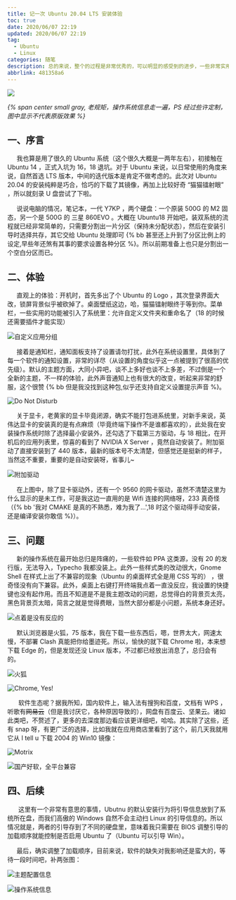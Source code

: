 ```yaml
---
title: 记一次 Ubuntu 20.04 LTS 安装体验
toc: true
date: 2020/06/07 22:19
updated: 2020/06/07 22:19
tag:
  - Ubuntu
  - Linux
categories: 随笔
description: 总的来说，整个的过程是非常优秀的，可以明显的感受到的进步，一些非常实用的功能也被整合进系统了，比如默认安装的英伟达显卡驱动。当然或许是因为刚发布的缘故，一些软件源还没有适配，需要稍作等待~
abbrlink: 481358a6
---
```


![](https://img.inkss.cn/inkss/static/Ubuntu20.assets/main.png)

*{% span center small gray, 老规矩，操作系统信息走一遍，PS 经过些许定制，图中显示不代表原版效果 %}*

## 一、序言

&ensp;&emsp;我也算是用了很久的 Ubuntu 系统（这个很久大概是一两年左右），初接触在 Ubuntu 14 ，正式入坑为 16，18 退坑。对于 Ubuntu 来说，以日常使用的角度来说，自然首选 LTS 版本，中间的迭代版本是肯定不做考虑的。此次对 Ubuntu 20.04 的安装纯粹是巧合，恰巧的下载了其镜像，再加上比较好奇 “猫猫镭射眼” ，所以就刻录 U 盘尝试了下啦。

&ensp;&emsp;说说电脑的情况，笔记本，一代 Y7KP ，两个硬盘：一个原装 500G 的 M2 固态，另一个是 500G 的 三星 860EVO 。大概在 Ubuntu18 开始吧，装双系统的流程就已经非常简单的，只需要分割出一片分区（保持未分配状态），然后在安装引导时选择共存，其它交给 Ubuntu 处理即可 {% bb 甚至还上升到了分区比例上的设定,早些年还煞有其事的要求设置各种分区 %}。所以前期准备上也只是分割出一个空白分区而已。

## 二、体验

&ensp;&emsp;直观上的体验：开机时，首先多出了个 Ubuntu 的 Logo ，其次登录界面大改，锁屏背景似乎被砍掉了。桌面壁纸这边，哈，猫猫镭射眼终于等到你。菜单栏，一些实用的功能被引入了系统里：允许自定义文件夹和重命名了（18 的时候还需要插件才能实现）

![自定义应用分组](https://img.inkss.cn/inkss/static/Ubuntu20.assets/img01.png)

&ensp;&emsp;接着是通知栏，通知面板支持了设置请勿打扰，此外在系统设置里，具体到了每一个软件的通知设置，非常的详尽（从设置的角度似乎这一点被提到了很高的优先级）。默认的主题方面，大同小异吧，谈不上多好也谈不上多差，不过倒是一个全新的主题，不一样的体验，此外声音通知上也有很大的改变，听起来非常的舒服，这个很赞 {% bb 但是我没找到这种包,似乎还支持自定义设置提示声音 %}。

![Do Not Disturb](https://img.inkss.cn/inkss/static/Ubuntu20.assets/img03.png)

&ensp;&emsp;关于显卡，老黄家的显卡毕竟闭源，确实不能打包进系统里，对新手来说，英伟达显卡的安装真的是有点麻烦（毕竟终端下操作不是谁都喜欢的），此处我在安装操作系统时除了选择最小安装外，还勾选了下载第三方驱动，与 18 相比，在开机后的应用列表里，惊喜的看到了 NVIDIA X Server ，竟然自动安装了。附加驱动了直接安装到了 440 版本，最新的版本号不太清楚，但感觉还是挺新的样子，当然这不重要，重要的是自动安装呀，省事儿~

![附加驱动](https://img.inkss.cn/inkss/static/Ubuntu20.assets/img04.png)

&ensp;&emsp;在上图中，除了显卡驱动外，还有一个 9560 的网卡驱动，虽然不清楚这里为什么显示的是未工作，可是我这边一直用的是 Wifi 连接的网络呀，233 真奇怪（{% bb '我对 CMAKE 是真的不熟悉，难为我了...',18 时这个驱动得手动安装，还是编译安装你敢信 %}）。

## 三、问题

&ensp;&emsp;新的操作系统在最开始总归是阵痛的，一些软件如 PPA 这类源，没有 20 的发行版，无法导入，Typecho 我都没装上。此外一些样式类的改动很大，Gnome Shell 在样式上出了不兼容的现象（Ubuntu 的桌面样式全是用 CSS 写的） ，很奇怪没有向下兼容。此外，桌面上右键打开终端我点着一直没反应，我设置的快捷键也没有起作用。而且不知道是不是我主题改动的问题，总觉得白的背景页太亮，黑色背景页太暗，简言之就是觉得费眼，当然大部分都是小问题，系统本身还好。

![点着是没有反应的](https://img.inkss.cn/inkss/static/Ubuntu20.assets/img05.png)

&ensp;&emsp;默认浏览器是火狐，75 版本，我在下载一些东西后，嗯，世界太大，网速太慢，不部署 Clash 真能把你给墨迹死。所以，愉快的就下载 Chrome 啦，本来想下载 Edge 的，但是发现还没 Linux 版本，不过都已经放出消息了，总归会有的。

![火狐](https://img.inkss.cn/inkss/static/Ubuntu20.assets/img06.png)

![Chrome, Yes!](https://img.inkss.cn/inkss/static/Ubuntu20.assets/img07.png)

&ensp;&emsp; 软件生态呢？据我所知，国内软件上，输入法有搜狗和百度，文档有 WPS ，听歌有~~网易云~~（但是我讨厌它，各种原因导致的），网盘有百度云、坚果云。诸如此类吧，不赘述了，更多的去深度那边看应该更详细吧，哈哈。其实除了这些，还有 snap 呀，有更广泛的选择，比如我就在应用商店里看到了这个，前几天我就用它从 I tell u 下载 2004 的 Win10 镜像：

![Motrix](https://img.inkss.cn/inkss/static/Ubuntu20.assets/img08.png)

![国产好软，全平台兼容](https://img.inkss.cn/inkss/static/Ubuntu20.assets/img10.png)

## 四、后续

&ensp;&emsp; 这里有一个非常有意思的事情，Ubutnu 的默认安装行为将引导信息放到了系统所在盘，而我们高傲的 Windows 自然不会主动扫 Linux 的引导信息的。所以情况就是，两者的引导存到了不同的硬盘里，意味着我只需要在 BIOS 调整引导的加载顺序就能控制是否启用 Ubuntu 了（Ubuntu 可以引导 Win）。

&ensp;&emsp;最后，确实调整了加载顺序，目前来说，软件的缺失对我影响还是蛮大的，等待一段时间吧，补两张图：

![主题配置信息](https://img.inkss.cn/inkss/static/Ubuntu20.assets/img09.png)

![操作系统信息](https://img.inkss.cn/inkss/static/Ubuntu20.assets/img11.png)

